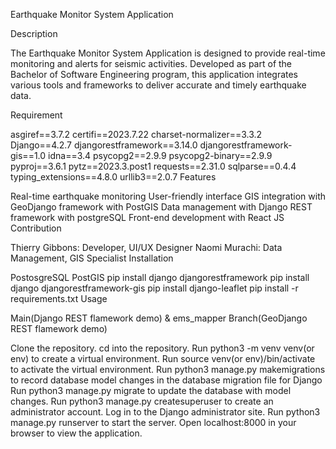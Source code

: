 Earthquake Monitor System Application

Description

The Earthquake Monitor System Application is designed to provide real-time monitoring and alerts for seismic activities. Developed as part of the Bachelor of Software Engineering program, this application integrates various tools and frameworks to deliver accurate and timely earthquake data.

Requirement

asgiref==3.7.2
certifi==2023.7.22
charset-normalizer==3.3.2
Django==4.2.7
djangorestframework==3.14.0
djangorestframework-gis==1.0
idna==3.4
psycopg2==2.9.9
psycopg2-binary==2.9.9
pyproj==3.6.1
pytz==2023.3.post1
requests==2.31.0
sqlparse==0.4.4
typing_extensions==4.8.0
urllib3==2.0.7
Features

Real-time earthquake monitoring
User-friendly interface
GIS integration with GeoDjango framework with PostGIS
Data management with Django REST framework with postgreSQL
Front-end development with React JS
Contribution

Thierry Gibbons: Developer, UI/UX Designer
Naomi Murachi: Data Management, GIS Specialist
Installation

PostosgreSQL
PostGIS
pip install django djangorestframework
pip install django djangorestframework-gis
pip install django-leaflet
pip install -r requirements.txt
Usage

Main(Django REST flamework demo) & ems_mapper Branch(GeoDjango REST flamework demo)

Clone the repository.
cd into the repository.
Run python3 -m venv venv(or env) to create a virtual environment.
Run source venv(or env)/bin/activate to activate the virtual environment.
Run python3 manage.py makemigrations to record database model changes in the database migration file for Django
Run python3 manage.py migrate to update the database with model changes.
Run python3 manage.py createsuperuser to create an administrator account. Log in to the Django administrator site.
Run python3 manage.py runserver to start the server.
Open localhost:8000 in your browser to view the application.


